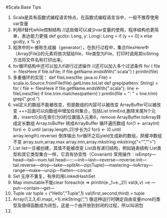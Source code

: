 #Scala Base Tips
1. Scala是具有函数式编程语言特点，在函数式编程语言当中，一般不推荐使用var变量
2. 利用if替代while控制结构 //这些做可以减少var变量的使用，程序结构也更简单，表达能力更强 
def gcd(x: Long, y: Long): Long = if (y == 0) x else gcd(y, x % y)
3. 程序中的<-被称生成器（generator），在执行过程中，集合filesHere中（Array[File])的元素将依次赋给file，file类型为File，打印时调用其toString方法将文件名称打印出来。
4. for循环结构中还可以加入if进行过滤操作
	//还可以加入多个过滤条件
	for ( file <- filesHere
	 if file.isFile;
	 if file.getName.endsWith(".scala")
	 )
	 println(file)
5. 多重循环的实现：
	def fileLines(file: java.io.File) =
		scala.io.Source.fromFile(file).getLines.toList
  def grep(pattern: String) =
	for (
	  file <- filesHere if file.getName.endsWith(".scala");
	  line <- fileLines(file) if line.trim.matches(pattern)
	) println(file + ": " + line.trim)
  grep(".*gcd.*")
6. val定义的数组不能被改变，但是数组的内容可以被改变
	ArrayBuffer可以被改变
	\++=后面可以向数组中增加任何集合，包括List
	trimEnd,删除末尾N个元素，insert(0,6)在索引为0的位置插入元素6，remove
	ArrayBuffer.toArray转成定长数组
	Array.toBuffer 转成ArrayBuffer
	循环遍历数组
	for(1 <- arrayInt)  for(i <- 0 until (array.length,2))步长为2
	for(i <- (0 until array.length).reverse) 倒序输出
	for循环之后yield生成新的数组，原缓冲数组不变
	array.sum,array.max array.min,array.mkstring    mkstring(“<“”,””>”)
7. List
	list一旦被创建，其值不能被改变
	List具有递归结构，例如链表结构
	List类型和其它类型集合一样，它具有协变性（Covariant)
	常用操作：isEmpty—head—tail—num.tail.head—:\:\:—init—last—reverse—reverse.init—tail.reverse—drop—take—splitAt—zip(Tuple)—mastering—toArray—range—make—unzip—flatten—concat
8. Set 无序不重复，有序的用LinkedHashSet
9. Map immutable不能clear
	foreach(e => println(e.\_1+e.\_2))  val(k,v) =e —put—contain—get—
10. Tuple var tuple = (“Hello”,”Tuple”,1)  val(first,second,third) = tuple
11. Array(1,2,3,4).map(\_+1).mkString(“,”)
	像这种运行时确定自由变量more的类型及值得函数成为闭包，这是一个由开放到封闭的过程，所以叫闭包
12. 
